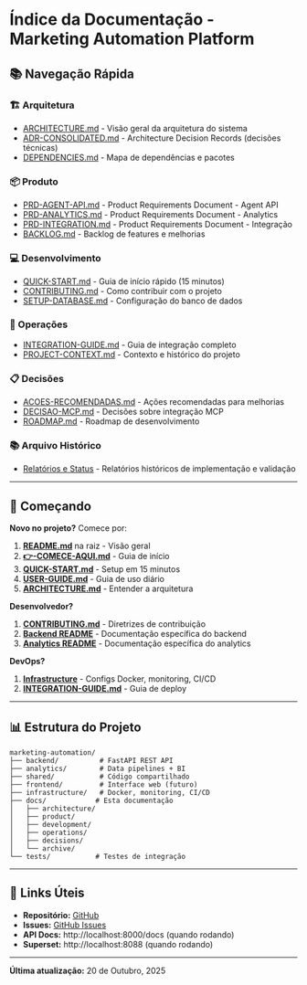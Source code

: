 # Índice da Documentação - Marketing Automation Platform

## 📚 Navegação Rápida

### 🏗️ Arquitetura

- [ARCHITECTURE.md](./architecture/ARCHITECTURE.md) - Visão geral da arquitetura do sistema
- [ADR-CONSOLIDATED.md](./architecture/ADR-CONSOLIDATED.md) - Architecture Decision Records (decisões técnicas)
- [DEPENDENCIES.md](./architecture/DEPENDENCIES.md) - Mapa de dependências e pacotes

### 📦 Produto

- [PRD-AGENT-API.md](./product/PRD-AGENT-API.md) - Product Requirements Document - Agent API
- [PRD-ANALYTICS.md](./product/PRD-ANALYTICS.md) - Product Requirements Document - Analytics
- [PRD-INTEGRATION.md](./product/PRD-INTEGRATION.md) - Product Requirements Document - Integração
- [BACKLOG.md](./product/BACKLOG.md) - Backlog de features e melhorias

### 💻 Desenvolvimento

- [QUICK-START.md](./development/QUICK-START.md) - Guia de início rápido (15 minutos)
- [CONTRIBUTING.md](./development/CONTRIBUTING.md) - Como contribuir com o projeto
- [SETUP-DATABASE.md](./development/SETUP-DATABASE.md) - Configuração do banco de dados

### 🚀 Operações

- [INTEGRATION-GUIDE.md](./operations/INTEGRATION-GUIDE.md) - Guia de integração completo
- [PROJECT-CONTEXT.md](./operations/PROJECT-CONTEXT.md) - Contexto e histórico do projeto

### 📋 Decisões

- [ACOES-RECOMENDADAS.md](./decisions/ACOES-RECOMENDADAS.md) - Ações recomendadas para melhorias
- [DECISAO-MCP.md](./decisions/DECISAO-MCP.md) - Decisões sobre integração MCP
- [ROADMAP.md](./decisions/ROADMAP.md) - Roadmap de desenvolvimento

### 📚 Arquivo Histórico

- [Relatórios e Status](./archive/) - Relatórios históricos de implementação e validação

---

## 🚀 Começando

**Novo no projeto?** Comece por:

1. **[README.md](../README.md)** na raiz - Visão geral
2. **[👉-COMECE-AQUI.md](../👉-COMECE-AQUI.md)** - Guia de início
3. **[QUICK-START.md](./development/QUICK-START.md)** - Setup em 15 minutos
4. **[USER-GUIDE.md](./USER-GUIDE.md)** - Guia de uso diário
5. **[ARCHITECTURE.md](./architecture/ARCHITECTURE.md)** - Entender a arquitetura

**Desenvolvedor?**
1. **[CONTRIBUTING.md](./development/CONTRIBUTING.md)** - Diretrizes de contribuição
2. **[Backend README](../backend/README.md)** - Documentação específica do backend
3. **[Analytics README](../analytics/README.md)** - Documentação específica do analytics

**DevOps?**
1. **[Infrastructure](../infrastructure/)** - Configs Docker, monitoring, CI/CD
2. **[INTEGRATION-GUIDE.md](./operations/INTEGRATION-GUIDE.md)** - Guia de deploy

---

## 📊 Estrutura do Projeto

```
marketing-automation/
├── backend/          # FastAPI REST API
├── analytics/        # Data pipelines + BI
├── shared/           # Código compartilhado
├── frontend/         # Interface web (futuro)
├── infrastructure/   # Docker, monitoring, CI/CD
├── docs/            # Esta documentação
│   ├── architecture/
│   ├── product/
│   ├── development/
│   ├── operations/
│   ├── decisions/
│   └── archive/
└── tests/           # Testes de integração
```

---

## 🔗 Links Úteis

- **Repositório:** [GitHub](https://github.com/Marcocardoso28/marketing-automation)
- **Issues:** [GitHub Issues](https://github.com/Marcocardoso28/marketing-automation/issues)
- **API Docs:** http://localhost:8000/docs (quando rodando)
- **Superset:** http://localhost:8088 (quando rodando)

---

**Última atualização:** 20 de Outubro, 2025

